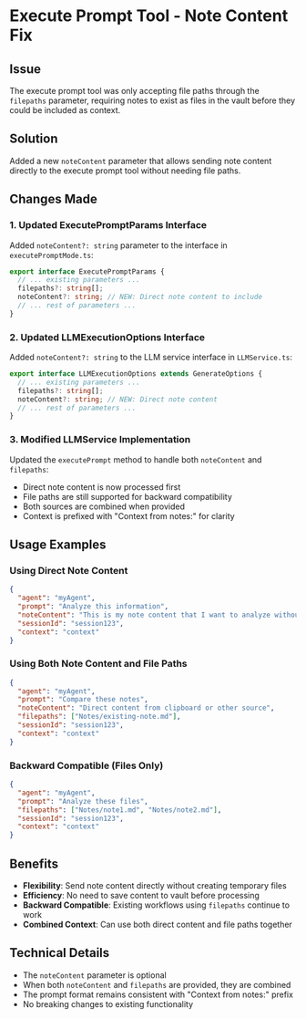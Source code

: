 # Execute Prompt Tool - Note Content Fix

## Issue
The execute prompt tool was only accepting file paths through the `filepaths` parameter, requiring notes to exist as files in the vault before they could be included as context.

## Solution
Added a new `noteContent` parameter that allows sending note content directly to the execute prompt tool without needing file paths.

## Changes Made

### 1. Updated ExecutePromptParams Interface
Added `noteContent?: string` parameter to the interface in `executePromptMode.ts`:
```typescript
export interface ExecutePromptParams {
  // ... existing parameters ...
  filepaths?: string[];
  noteContent?: string; // NEW: Direct note content to include
  // ... rest of parameters ...
}
```

### 2. Updated LLMExecutionOptions Interface
Added `noteContent?: string` to the LLM service interface in `LLMService.ts`:
```typescript
export interface LLMExecutionOptions extends GenerateOptions {
  // ... existing parameters ...
  filepaths?: string[];
  noteContent?: string; // NEW: Direct note content
  // ... rest of parameters ...
}
```

### 3. Modified LLMService Implementation
Updated the `executePrompt` method to handle both `noteContent` and `filepaths`:
- Direct note content is now processed first
- File paths are still supported for backward compatibility
- Both sources are combined when provided
- Context is prefixed with "Context from notes:" for clarity

## Usage Examples

### Using Direct Note Content
```json
{
  "agent": "myAgent",
  "prompt": "Analyze this information",
  "noteContent": "This is my note content that I want to analyze without saving to a file first",
  "sessionId": "session123",
  "context": "context"
}
```

### Using Both Note Content and File Paths
```json
{
  "agent": "myAgent", 
  "prompt": "Compare these notes",
  "noteContent": "Direct content from clipboard or other source",
  "filepaths": ["Notes/existing-note.md"],
  "sessionId": "session123",
  "context": "context"
}
```

### Backward Compatible (Files Only)
```json
{
  "agent": "myAgent",
  "prompt": "Analyze these files",
  "filepaths": ["Notes/note1.md", "Notes/note2.md"],
  "sessionId": "session123",
  "context": "context"
}
```

## Benefits
- **Flexibility**: Send note content directly without creating temporary files
- **Efficiency**: No need to save content to vault before processing
- **Backward Compatible**: Existing workflows using `filepaths` continue to work
- **Combined Context**: Can use both direct content and file paths together

## Technical Details
- The `noteContent` parameter is optional
- When both `noteContent` and `filepaths` are provided, they are combined
- The prompt format remains consistent with "Context from notes:" prefix
- No breaking changes to existing functionality